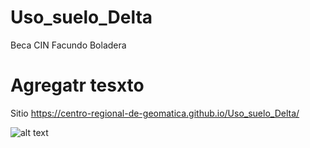 # Uso_suelo_Delta
Beca CIN Facundo Boladera

# Agregatr tesxto



Sitio https://centro-regional-de-geomatica.github.io/Uso_suelo_Delta/

![alt text](https://github.com/centro-regional-de-geomatica/Uso_suelo_Delta/blob/main/landsat_ts_pry.gif)
